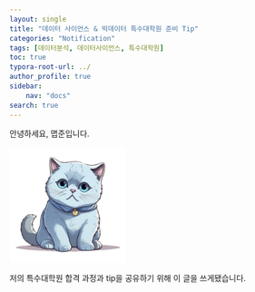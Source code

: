 ```yaml
---
layout: single
title: "데이터 사이언스 & 빅데이터 특수대학원 준비 Tip"
categories: "Notification"
tags: [데이터분석, 데이터사이언스, 특수대학원]
toc: true
typora-root-url: ../
author_profile: true
sidebar:
    nav: "docs"
search: true
---
```


안녕하세요, 맵준입니다.

<img src="/images/데이터 사이언스 & 빅데이터 특수대학원 준비 Tip/프사 고양이.png" alt="프사 고양이" style="zoom:20%;" />

저의 특수대학원 합격 과정과 tip을 공유하기 위해 이 글을 쓰게됐습니다.